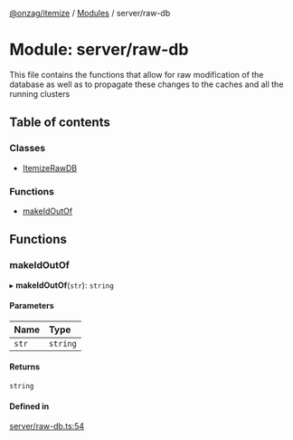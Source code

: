 [@onzag/itemize](../README.md) / [Modules](../modules.md) / server/raw-db

# Module: server/raw-db

This file contains the functions that allow for raw modification of the database
as well as to propagate these changes to the caches and all the running
clusters

## Table of contents

### Classes

- [ItemizeRawDB](../classes/server_raw_db.ItemizeRawDB.md)

### Functions

- [makeIdOutOf](server_raw_db.md#makeidoutof)

## Functions

### makeIdOutOf

▸ **makeIdOutOf**(`str`): `string`

#### Parameters

| Name | Type |
| :------ | :------ |
| `str` | `string` |

#### Returns

`string`

#### Defined in

[server/raw-db.ts:54](https://github.com/onzag/itemize/blob/a24376ed/server/raw-db.ts#L54)
